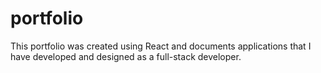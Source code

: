 # portfolio
This portfolio was created using React and documents applications that I have developed and designed as a full-stack developer.
